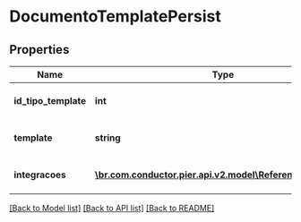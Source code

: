 # DocumentoTemplatePersist

## Properties
Name | Type | Description | Notes
------------ | ------------- | ------------- | -------------
**id_tipo_template** | **int** | ID para o Tipo de Template vinculado ao template. | [optional] 
**template** | **string** | Template para o conte\u00FAdo do documento. | [optional] 
**integracoes** | [**\br.com.conductor.pier.api.v2.model\ReferenciaIdPersist[]**](ReferenciaIdPersist.md) | Lista de configura\u00E7\u00F5es de integra\u00E7\u00E3o | [optional] 

[[Back to Model list]](../README.md#documentation-for-models) [[Back to API list]](../README.md#documentation-for-api-endpoints) [[Back to README]](../README.md)


